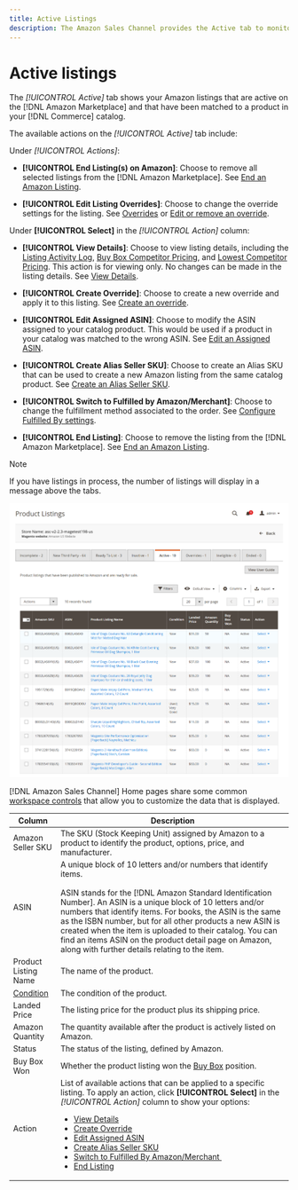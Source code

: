 ```yaml
---
title: Active Listings
description: The Amazon Sales Channel provides the Active tab to monitor active Amazon listings and that are matched to a product in your Adobe Commerce catalog.
---
```


# Active listings

The _[!UICONTROL Active]_ tab shows your Amazon listings that are active on the [!DNL Amazon Marketplace] and that have been matched to a product in your [!DNL Commerce] catalog.

The available actions on the _[!UICONTROL Active]_ tab include:

Under _[!UICONTROL Actions]_:

- **[!UICONTROL End Listing(s) on Amazon]**: Choose to remove all selected listings from the [!DNL Amazon Marketplace]. See [End an Amazon Listing](./end-listings-manually.md).

- **[!UICONTROL Edit Listing Overrides]**: Choose to change the override settings for the listing. See [Overrides](./overrides.md) or [Edit or remove an override](./creating-editing-overrides.md#edit-override-single-listing).

Under **[!UICONTROL Select]** in the _[!UICONTROL Action]_ column:

- **[!UICONTROL View Details]**: Choose to view listing details, including the [Listing Activity Log](./product-listing-details.md#listing-activity-log), [Buy Box Competitor Pricing](./product-listing-details.md#buy-box-competitor-pricing), and [Lowest Competitor Pricing](./product-listing-details.md#lowest-competitor-pricing). This action is for viewing only. No changes can be made in the listing details. See [View Details](./product-listing-details.md).

- **[!UICONTROL Create Override]**: Choose to create a new override and apply it to this listing. See [Create an override](./creating-editing-overrides.md).

- **[!UICONTROL Edit Assigned ASIN]**: Choose to modify the ASIN assigned to your catalog product. This would be used if a product in your catalog was matched to the wrong ASIN. See [Edit an Assigned ASIN](./edit-assigned-asin.md).

- **[!UICONTROL Create Alias Seller SKU]**: Choose to create an Alias SKU that can be used to create a new Amazon listing from the same catalog product. See [Create an Alias Seller SKU](./create-alias-seller-sku.md).

- **[!UICONTROL Switch to Fulfilled by Amazon/Merchant]**: Choose to change the fulfillment method associated to the order. See [Configure Fulfilled By settings](./fulfilled-by.md#configure-fulfilled-by-settings).

- **[!UICONTROL End Listing]**: Choose to remove the listing from the [!DNL Amazon Marketplace]. See [End an Amazon Listing](./end-listings-manually.md).

>[!NOTE]
>
>If you have listings in process, the number of listings will display in a message above the tabs.

![Active Listings](assets/amazon-active-listings.png)

[!DNL Amazon Sales Channel] Home pages share some common [workspace controls](./workspace-controls.md) that allow you to customize the data that is displayed.

|Column|Description|
|--- |--- |
|Amazon Seller SKU|The SKU (Stock Keeping Unit) assigned by Amazon to a product to identify the product, options, price, and manufacturer.|
|ASIN|A unique block of 10 letters and/or numbers that identify items. <br><br>ASIN stands for the [!DNL Amazon Standard Identification Number]. An ASIN is a unique block of 10 letters and/or numbers that identify items. For books, the ASIN is the same as the ISBN number, but for all other products a new ASIN is created when the item is uploaded to their catalog. You can find an items ASIN on the product detail page on Amazon, along with further details relating to the item.|
|Product Listing Name|The name of the product.|
|[Condition](./product-listing-condition.md)|The condition of the product.|
|Landed Price|The listing price for the product plus its shipping price.|
|Amazon Quantity|The quantity available after the product is actively listed on Amazon.|
|Status|The status of the listing, defined by Amazon.|
|Buy Box Won|Whether the product listing won the [Buy Box](./buy-box-competitor-pricing.md) position.|
|Action|List of available actions that can be applied to a specific listing. To apply an action, click **[!UICONTROL Select]** in the _[!UICONTROL Action]_ column to show your options:<ul><li>[View Details](./product-listing-details.md)</li><li>[Create Override](./creating-editing-overrides.md)</li><li>[Edit Assigned ASIN](./edit-assigned-asin.md)</li><li>[Create Alias Seller SKU](./create-alias-seller-sku.md#region-specific)</li><li>[Switch to Fulfilled By Amazon/Merchant ](./fulfilled-by.md#configure-fulfilled-by-settings)</li><li>[End Listing](./end-listings-manually.md)</li></ul>|
